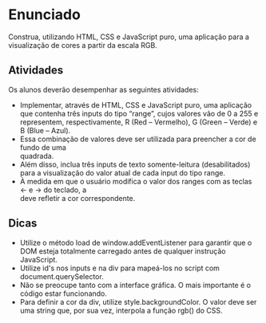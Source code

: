 # Enunciado

Construa, utilizando HTML, CSS e JavaScript puro, uma aplicação para a visualização de cores a partir da escala RGB.

## Atividades

Os alunos deverão desempenhar as seguintes atividades:

- Implementar, através de HTML, CSS e JavaScript puro, uma aplicação que contenha três inputs do tipo “range”, cujos valores vão de 0 a 255 e representem, respectivamente, R (Red – Vermelho), G (Green – Verde) e B (Blue – Azul).
- Essa combinação de valores deve ser utilizada para preencher a cor de fundo de uma <div> quadrada.
- Além disso, inclua três inputs de texto somente-leitura (desabilitados) para a visualização do valor atual de cada input do tipo range.
- À medida em que o usuário modifica o valor dos ranges com as teclas ← e → do teclado, a <div> deve refletir a cor correspondente.

## Dicas

- Utilize o método load de window.addEventListener para garantir que o DOM esteja totalmente carregado antes de qualquer instrução JavaScript.
- Utilize id's nos inputs e na div para mapeá-los no script com document.querySelector.
- Não se preocupe tanto com a interface gráfica. O mais importante é o código estar funcionando.
- Para definir a cor da div, utilize style.backgroundColor. O valor deve ser uma string que, por sua vez, interpola a função rgb() do CSS.
